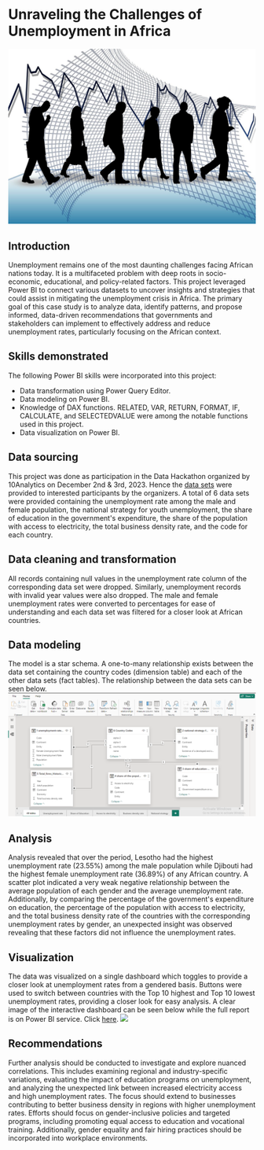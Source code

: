 # Unraveling the Challenges of Unemployment in Africa
![](intro.jpg)
## Introduction
Unemployment remains one of the most daunting challenges facing African nations today. It is a multifaceted problem with deep roots in socio-economic, educational, and policy-related factors. This project leveraged Power BI to connect various datasets to uncover insights and strategies that could assist in mitigating the unemployment crisis in Africa.
The primary goal of this case study is to analyze data, identify patterns, and propose informed, data-driven recommendations that governments and stakeholders can implement to effectively address and reduce unemployment rates, particularly focusing on the African context.
## Skills demonstrated
The following Power BI skills were incorporated into this project:
- Data transformation using Power Query Editor.
- Data modeling on Power BI.
- Knowledge of DAX functions. RELATED, VAR, RETURN, FORMAT, IF, CALCULATE, and SELECTEDVALUE were among the notable functions used in this project.
- Data visualization on Power BI.
## Data sourcing
This project was done as participation in the Data Hackathon organized by 10Analytics on December 2nd & 3rd, 2023. Hence the [data sets](https://1drv.ms/u/s!AtAJMpFe5Cy_1AKmx2H66xZyrKrp?e=I0xyBJ) were provided to interested participants by the organizers. A total of 6 data sets were provided containing the unemployment rate among the male and female population, the national strategy for youth unemployment, the share of education in the government's expenditure, the share of the population with access to electricity, the total business density rate, and the code for each country.
## Data cleaning and transformation
All records containing null values in the unemployment rate column of the corresponding data set were dropped. Similarly, unemployment records with invalid year values were also dropped. The male and female unemployment rates were converted to percentages for ease of understanding and each data set was filtered for a closer look at African countries.
## Data modeling
The model is a star schema. A one-to-many relationship exists between the data set containing the country codes (dimension table) and each of the other data sets (fact tables). The relationship between the data sets can be seen below.
![](model.png)
## Analysis
Analysis revealed that over the period, Lesotho had the highest unemployment rate (23.55%) among the male population while Djibouti had the highest female unemployment rate (36.89%) of any African country. A scatter plot indicated a very weak negative relationship between the average population of each gender and the average unemployment rate. Additionally, by comparing the percentage of the government's expenditure on education, the percentage of the population with access to electricity, and the total business density rate of the countries with the corresponding unemployment rates by gender, an unexpected insight was observed revealing that these factors did not influence the unemployment rates.
## Visualization
The data was visualized on a single dashboard which toggles to provide a closer look at unemployment rates from a gendered basis. Buttons were used to switch between countries with the Top 10 highest and Top 10 lowest unemployment rates, providing a closer look for easy analysis. A clear image of the interactive dashboard can be seen below while the full report is on Power BI service. Click [here]().
![](report.jpg)
## Recommendations
Further analysis should be conducted to investigate and explore nuanced correlations. This includes examining regional and industry-specific variations, evaluating the impact of education programs on unemployment, and analyzing the unexpected link between increased electricity access and high unemployment rates. The focus should extend to businesses contributing to better business density in regions with higher unemployment rates. Efforts should focus on gender-inclusive policies and targeted programs, including promoting equal access to education and vocational training. Additionally, gender equality and fair hiring practices should be incorporated into workplace environments.

